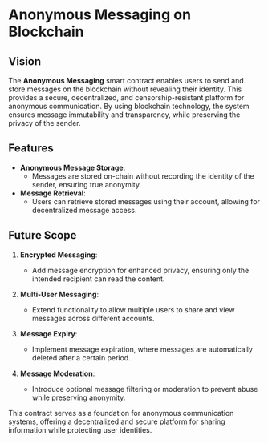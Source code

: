 # Anonymous Messaging on Blockchain

## Vision

The **Anonymous Messaging** smart contract enables users to send and store messages on the blockchain without revealing their identity. This provides a secure, decentralized, and censorship-resistant platform for anonymous communication. By using blockchain technology, the system ensures message immutability and transparency, while preserving the privacy of the sender.

## Features

- **Anonymous Message Storage**:
  - Messages are stored on-chain without recording the identity of the sender, ensuring true anonymity.
- **Message Retrieval**:
  - Users can retrieve stored messages using their account, allowing for decentralized message access.

## Future Scope

1. **Encrypted Messaging**:
   - Add message encryption for enhanced privacy, ensuring only the intended recipient can read the content.
2. **Multi-User Messaging**:

   - Extend functionality to allow multiple users to share and view messages across different accounts.

3. **Message Expiry**:

   - Implement message expiration, where messages are automatically deleted after a certain period.

4. **Message Moderation**:
   - Introduce optional message filtering or moderation to prevent abuse while preserving anonymity.

This contract serves as a foundation for anonymous communication systems, offering a decentralized and secure platform for sharing information while protecting user identities.
